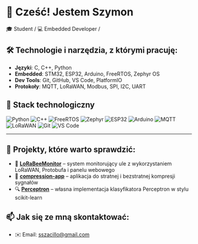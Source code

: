 # 👋 Cześć! Jestem Szymon

🎓 Student / 💻 Embedded Developer / 

## 🛠️ Technologie i narzędzia, z którymi pracuję:
- **Języki**: C, C++, Python
- **Embedded**: STM32, ESP32, Arduino, FreeRTOS, Zephyr OS
- **Dev Tools**: Git, GitHub, VS Code, PlatformIO
- **Protokoły**: MQTT, LoRaWAN, Modbus, SPI, I2C, UART

## 🧠 Stack technologiczny

![Python](https://img.shields.io/badge/Python-3670A0?style=for-the-badge&logo=python&logoColor=ffdd54)
![C++](https://img.shields.io/badge/C++-00599C?style=for-the-badge&logo=c%2B%2B&logoColor=white)
![FreeRTOS](https://img.shields.io/badge/FreeRTOS-0091BD?style=for-the-badge&logo=freertos&logoColor=white)
![Zephyr](https://img.shields.io/badge/Zephyr-563D7C?style=for-the-badge&logo=zephyrproject&logoColor=white)
![ESP32](https://img.shields.io/badge/ESP32-323232?style=for-the-badge&logo=espressif&logoColor=white)
![Arduino](https://img.shields.io/badge/Arduino-00979D?style=for-the-badge&logo=arduino&logoColor=white)
![MQTT](https://img.shields.io/badge/MQTT-660066?style=for-the-badge&logo=eclipsemosquitto&logoColor=white)
![LoRaWAN](https://img.shields.io/badge/LoRaWAN-00B5AD?style=for-the-badge&logo=thethingsnetwork&logoColor=white)
![Git](https://img.shields.io/badge/Git-F05032?style=for-the-badge&logo=git&logoColor=white)
![VS Code](https://img.shields.io/badge/VS%20Code-007ACC?style=for-the-badge&logo=visual-studio-code&logoColor=white)

---

## 📂 Projekty, które warto sprawdzić:

- 🔌 **[LoRaBeeMonitor](https://github.com/sszacillo/LoRaBeeMonitor)** – system monitorujący ule z wykorzystaniem LoRaWAN, Protobufa i panelu webowego
- 🔄 **[compression-app](https://github.com/JGZimek/compression-app)** – aplikacja do stratnej i bezstratnej kompresji sygnałów
- 🔍 **[Perceptron](https://github.com/sszacillo/Perceptron)** – własna implementacja klasyfikatora Perceptron w stylu scikit-learn



## 📫 Jak się ze mną skontaktować:
- ✉️ Email: sszacillo@gmail.com